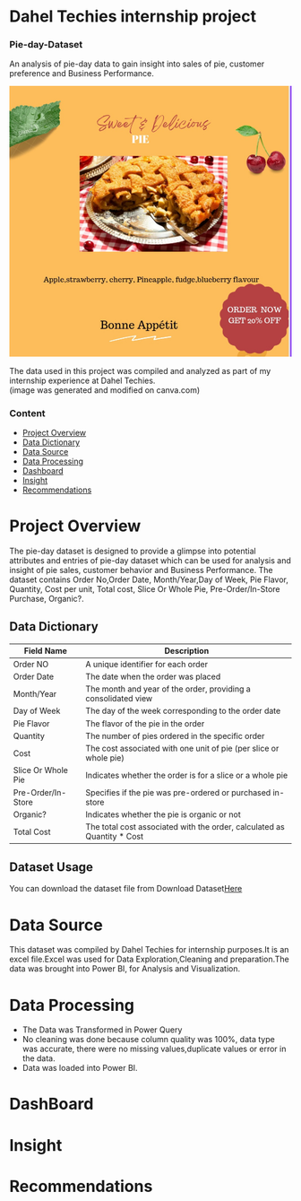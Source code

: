 # Dahel Techies internship project 

### Pie-day-Dataset
An analysis of pie-day data to gain insight into sales of pie, customer preference and Business Performance.

<!-- Banner Text -->
<img src="https://github.com/TolaniAdedunmola/Pie-Day-Dataset/blob/main/pie%20image.jpg">

The data used in this project was compiled and analyzed as part of my internship experience at Dahel Techies.  
(image was generated and modified on canva.com)

### Content

- [Project Overview](#project-overview)
- [Data Dictionary](#data-dictionary)
- [Data Source](#data-source)
- [Data Processing](#data-processing)
- [Dashboard](#dashboard)
- [Insight](#insight)
- [Recommendations](#recommendations)

# Project Overview 

The pie-day dataset is designed to provide a glimpse into potential attributes and entries of pie-day dataset which can be used for analysis and insight of pie sales, customer behavior and Business Performance. 
 The dataset contains Order No,Order Date, Month/Year,Day of Week, Pie Flavor, Quantity, Cost per unit, Total  cost, Slice Or Whole Pie, Pre-Order/In-Store Purchase, Organic?.


## Data Dictionary

| Field Name             | Description                                                                 |
|------------------------|-----------------------------------------------------------------------------|
| Order NO               | A unique identifier for each order                                          |
| Order Date             | The date when the order was placed                                          |
| Month/Year             | The month and year of the order, providing a consolidated view              |
| Day of Week            | The day of the week corresponding to the order date                          |
| Pie Flavor             | The flavor of the pie in the order                                           |
| Quantity               | The number of pies ordered in the specific order                             |
| Cost                   | The cost associated with one unit of pie (per slice or whole pie)           |
| Slice Or Whole Pie     | Indicates whether the order is for a slice or a whole pie                   |
| Pre-Order/In-Store     | Specifies if the pie was pre-ordered or purchased in-store                  |
| Organic?               | Indicates whether the pie is organic or not                                 |
| Total Cost             | The total cost associated with the order, calculated as Quantity * Cost      |



## Dataset Usage
You can download the dataset file from Download Dataset[Here](https://view.officeapps.live.com/op/view.aspx?src=https%3A%2F%2Fraw.githubusercontent.com%2FTolaniAdedunmola%2FPie-Day-Dataset%2Fmain%2FPie%2520Day%2520Dataset.xlsx&wdOrigin=BROWSELINK)




# Data Source 

This dataset was compiled by Dahel Techies for internship purposes.It is an excel file.Excel was used for Data Exploration,Cleaning and preparation.The data was brought into Power BI, for Analysis and Visualization. 




# Data Processing
- The Data was Transformed in Power Query
- No cleaning was done because column quality was 100%, data type was accurate, there were no missing values,duplicate values or error in the data.
- Data was loaded into Power BI.

# DashBoard



# Insight


# Recommendations

